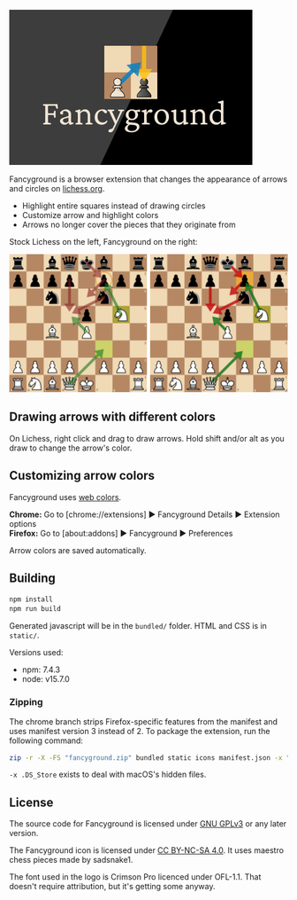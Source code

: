 ![Fancyground logo](images/promo.png)

Fancyground is a browser extension that changes the appearance of arrows and circles on [lichess.org](https://lichess.org/).

- Highlight entire squares instead of drawing circles
- Customize arrow and highlight colors
- Arrows no longer cover the pieces that they originate from

Stock Lichess on the left, Fancyground on the right:

![Fancyground vs stock Lichess comparison](images/comparison.png)

## Drawing arrows with different colors

On Lichess, right click and drag to draw arrows.
Hold shift and/or alt as you draw to change the arrow's color.

## Customizing arrow colors

Fancyground uses [web colors](https://en.wikipedia.org/wiki/Web_colors).

**Chrome:** Go to [chrome://extensions] ▶︎ Fancyground Details ▶︎ Extension options  
**Firefox:** Go to [about:addons] ▶︎ Fancyground ▶︎ Preferences

Arrow colors are saved automatically.

## Building

```bash
npm install
npm run build
```

Generated javascript will be in the `bundled/` folder.
HTML and CSS is in `static/`.

Versions used:
- npm: 7.4.3
- node: v15.7.0

### Zipping

The chrome branch strips Firefox-specific features from the manifest and uses manifest version 3 instead of 2.
To package the extension, run the following command:

```bash
zip -r -X -FS "fancyground.zip" bundled static icons manifest.json -x "*.DS_Store"
```

`-x .DS_Store` exists to deal with macOS's hidden files.

## License

The source code for Fancyground is licensed under [GNU GPLv3](LICENSE.txt) or any later version.

The Fancyground icon is licensed under [CC BY-NC-SA 4.0](https://creativecommons.org/licenses/by-nc-sa/4.0/). It uses maestro chess pieces made by sadsnake1.

The font used in the logo is Crimson Pro licenced under OFL-1.1. That doesn't require attribution, but it's getting some anyway.
